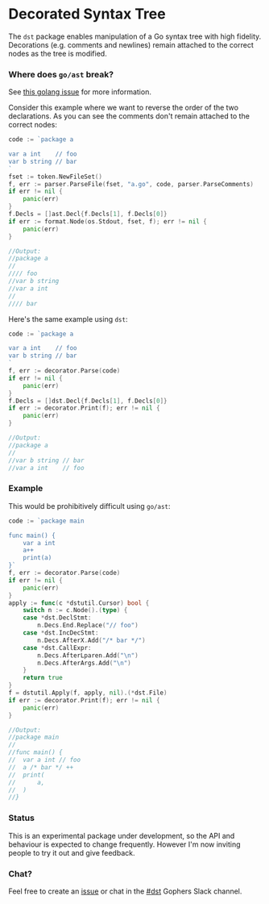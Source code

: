 # Decorated Syntax Tree

The `dst` package enables manipulation of a Go syntax tree with high fidelity. Decorations (e.g. 
comments and newlines) remain attached to the correct nodes as the tree is modified.

### Where does `go/ast` break?

See [this golang issue](https://github.com/golang/go/issues/20744) for more information.

Consider this example where we want to reverse the order of the two declarations. As you can see the 
comments don't remain attached to the correct nodes:

```go
code := `package a

var a int    // foo
var b string // bar
`
fset := token.NewFileSet()
f, err := parser.ParseFile(fset, "a.go", code, parser.ParseComments)
if err != nil {
	panic(err)
}
f.Decls = []ast.Decl{f.Decls[1], f.Decls[0]}
if err := format.Node(os.Stdout, fset, f); err != nil {
	panic(err)
}

//Output:
//package a
//
//// foo
//var b string
//var a int
//
//// bar
```

Here's the same example using `dst`:

```go
code := `package a

var a int    // foo
var b string // bar
`
f, err := decorator.Parse(code)
if err != nil {
	panic(err)
}
f.Decls = []dst.Decl{f.Decls[1], f.Decls[0]}
if err := decorator.Print(f); err != nil {
	panic(err)
}

//Output:
//package a
//
//var b string // bar
//var a int    // foo
```

### Example

This would be prohibitively difficult using `go/ast`:

```go
code := `package main

func main() {
	var a int
	a++
	print(a)
}`
f, err := decorator.Parse(code)
if err != nil {
	panic(err)
}
apply := func(c *dstutil.Cursor) bool {
	switch n := c.Node().(type) {
	case *dst.DeclStmt:
		n.Decs.End.Replace("// foo")
	case *dst.IncDecStmt:
		n.Decs.AfterX.Add("/* bar */")
	case *dst.CallExpr:
		n.Decs.AfterLparen.Add("\n")
		n.Decs.AfterArgs.Add("\n")
	}
	return true
}
f = dstutil.Apply(f, apply, nil).(*dst.File)
if err := decorator.Print(f); err != nil {
	panic(err)
}

//Output:
//package main
//
//func main() {
//	var a int // foo
//	a /* bar */ ++
//	print(
//		a,
//	)
//}
```

### Status

This is an experimental package under development, so the API and behaviour is expected to change 
frequently. However I'm now inviting people to try it out and give feedback. 

### Chat?

Feel free to create an [issue](https://github.com/dave/dst/issues) or chat in the 
[#dst](https://gophers.slack.com/messages/CCVL24MTQ) Gophers Slack channel.
